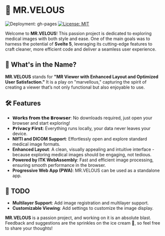 # 🩻 MR.VELOUS

![Deployment: gh-pages](https://github.com/igoresso/mr-velous/actions/workflows/deploy.yml/badge.svg)
[![License: MIT](https://img.shields.io/badge/License-MIT-yellow.svg)](https://opensource.org/licenses/MIT)

Welcome to **MR.VELOUS**! This passion project is dedicated to exploring medical images with both style and ease. One of the main goals was to harness the potential of **Svelte 5**, leveraging its cutting-edge features to craft cleaner, more efficient code and deliver a seamless user experience.

## 🤔 What's in the Name?

**MR.VELOUS** stands for **"MR Viewer with Enhanced Layout and Optimized User Satisfaction."** It is a play on "marvellous," capturing the spirit of creating a viewer that’s not only functional but also enjoyable to use.

## 🛠️ Features

- **𝗪𝗼𝗿𝗸𝘀 𝗳𝗿𝗼𝗺 𝘁𝗵𝗲 𝗕𝗿𝗼𝘄𝘀𝗲𝗿**: No downloads required, just open your browser and start exploring!
- **𝗣𝗿𝗶𝘃𝗮𝗰𝘆 𝗙𝗶𝗿𝘀𝘁**: Everything runs locally, your data never leaves your device.
- **NIfTI and DICOM Support**: Effortlessly open and explore standard medical image formats.
- **Enhanced Layout**: A clean, visually appealing and intuitive interface - because exploring medical images should be engaging, not tedious.
- **Powered by ITK WebAssembly**: Fast and efficient image processing, ensuring smooth performance in the browser.
- **Progressive Web App (PWA)**: MR.VELOUS can be used as a standalone app.

## 📝 TODO

- **Multilayer Support**: Add image registration and multilayer support.
- **Customizable Viewing**: Add settings to customize the image display.

**MR.VELOUS** is a passion project, and working on it is an absolute blast. Feedback and suggestions are the sprinkles on the ice cream 🍦, so feel free to share your thoughts!
